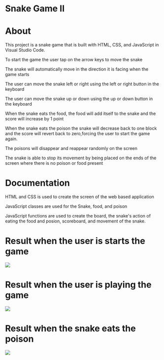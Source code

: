 # Snake Game II

# About

This project is a snake game that is built with HTML, CSS, and JavaScript in Visual Studio Code.

To start the game the user tap on the arrow keys to move the snake

The snake will automatically move in the direction it is facing when the game starts

The user can move the snake left or right using the left or right button in the keyboard

The user can move the snake up or down using the up or down button in the keyboard

When the snake eats the food, the food will add itself to the snake and the score will increase by 1 point

When the snake eats the poison the snake will decrease back to one block and the score will revert back to zero,forcing the user to start the game again.
                       
The poisons will disappear and reappear randomly on the screen

The snake is able to stop its movement by being placed on the ends of the screen                     where there is no poison or food present

# Documentation

HTML and CSS is used to create the screen of the web based application

JavaScript classes are used for the Snake, food, and poison

JavaScript functions are used to create the board, the snake's action of eating the food and posion, scoreboard, and movement of the snake.


# Result when the user is starts the game
![](images/)
# Result when the user is playing the game
![](images/)
# Result when the snake eats the poison
![](images/)

 
